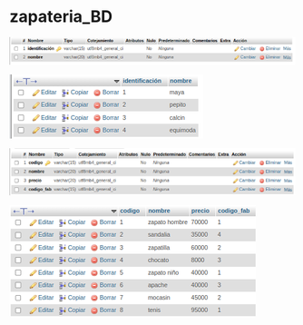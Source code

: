 # zapateria_BD
![base_de_datos](1.png "base de datos")

![base_de_datos](2.png "base de datos")

![base_de_datos](3.png "base de datos")

![base_de_datos](4.png "base de datos")